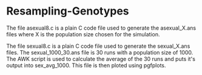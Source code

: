 # Resampling-Genotypes

The file asexual8.c is a plain C code file used to generate the asexual_X.ans files where X is the population size chosen for the simulation.

The file sexual8.c is a plain C code file used to generate the sexual_X.ans files.  The sexual_1000_30.ans file is 30 runs with a population size of 1000.  The AWK script is used to calculate the average of the 30 runs and puts it's output into sex_avg_1000.  This file is then ploted using pgfplots.

